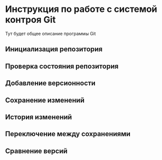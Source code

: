# Инструкция по работе с системой контроя Git

Тут будет общее описание программы Git

## Инициализация репозитория

## Проверка состояния репозитория

## Добавление версионности

## Сохранение изменений

## История изменений

## Переключение между сохранениями

## Сравнение версий


